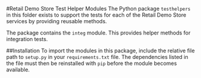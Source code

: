 #Retail Demo Store Test Helper Modules
The Python package `testhelpers` in this folder exists to support the tests for each of the Retail Demo Store services by providing reusable methods.

The package contains the `integ` module. This provides helper methods for integration tests.

##Installation
To import the modules in this package, include the relative file path to `setup.py` in your `requirements.txt` file. The dependencies listed in the file must then be reinstalled with `pip` before the module becomes available.  